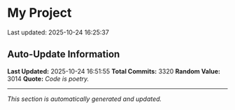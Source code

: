 # My Project


Last updated: 2025-10-24 16:25:37































































































































































































































































































































































































































































































































































































































































































































































































































































































































































































































































































































































































































































































































































































































































































































































































































































































































































































































































































































































































































































































































































































































































































































































































































































































































































































































































































































































































































































































































































































































































































































































































































































































































































































































































































































































































































































































































































































































































## Auto-Update Information

**Last Updated:** 2025-10-24 16:51:55
**Total Commits:** 3320
**Random Value:** 3014
**Quote:** _Code is poetry._

---
_This section is automatically generated and updated._